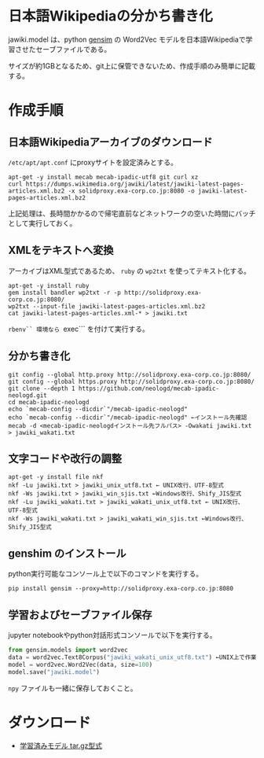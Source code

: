 日本語Wikipediaの分かち書き化
=======================================================================

jawiki.model は、python [gensim](https://radimrehurek.com/gensim/) の Word2Vec モデルを日本語Wikipediaで学習させたセーブファイルである。

サイズが約1GBとなるため、git上に保管できないため、作成手順のみ簡単に記載する。


# 作成手順

## 日本語Wikipediaアーカイブのダウンロード

```/etc/apt/apt.conf``` にproxyサイトを設定済みとする。

```
apt-get -y install mecab mecab-ipadic-utf8 git curl xz
curl https://dumps.wikimedia.org/jawiki/latest/jawiki-latest-pages-articles.xml.bz2 -x solidproxy.exa-corp.co.jp:8080 -o jawiki-latest-pages-articles.xml.bz2
```

上記処理は、長時間かかるので帰宅直前などネットワークの空いた時間にバッチとして実行しておく。

## XMLをテキストへ変換

アーカイブはXML型式であるため、 ```ruby``` の ```wp2txt``` を使ってテキスト化する。

```
apt-get -y install ruby
gem install bandler wp2txt -r -p http://solidproxy.exa-corp.co.jp:8080/
wp2txt --input-file jawiki-latest-pages-articles.xml.bz2
cat jawiki-latest-pages-articles.xml-* > jawiki.txt
```

```rbenv`` 環境なら ```exec``` を付けて実行する。

## 分かち書き化

```
git config --global http.proxy http://solidproxy.exa-corp.co.jp:8080/
git config --global https.proxy http://solidproxy.exa-corp.co.jp:8080/
git clone --depth 1 https://github.com/neologd/mecab-ipadic-neologd.git
cd mecab-ipadic-neologd
echo `mecab-config --dicdir`"/mecab-ipadic-neologd"
echo `mecab-config --dicdir`"/mecab-ipadic-neologd" ←インストール先確認
mecab -d <mecab-ipadic-neologdインストール先フルパス> -Owakati jawiki.txt > jawiki_wakati.txt
```

## 文字コードや改行の調整

```
apt-get -y install file nkf
nkf -Lu jawiki.txt > jawiki_unix_utf8.txt ← UNIX改行、UTF-8型式
nkf -Ws jawiki.txt > jawiki_win_sjis.txt ←Windows改行、Shify_JIS型式
nkf -Lu jawiki_wakati.txt > jawiki_wakati_unix_utf8.txt ← UNIX改行、UTF-8型式
nkf -Ws jawiki_wakati.txt > jawiki_wakati_win_sjis.txt ←Windows改行、Shify_JIS型式
```

## genshim のインストール

python実行可能なコンソール上で以下のコマンドを実行する。

```
pip install gensim --proxy=http://solidproxy.exa-corp.co.jp:8080
```

## 学習およびセーブファイル保存

jupyter notebookやpython対話形式コンソールで以下を実行する。

```python
from gensim.models import word2vec
data = word2vec.Text8Corpus("jawiki_wakati_unix_utf8.txt") ←UNIX上で作業の場合
model = word2vec.Word2Vec(data, size=100)
model.save("jawiki.model")
```

```npy``` ファイルも一緒に保存しておくこと。

# ダウンロード

* [学習済みモデル tar.gz型式](http://www-end.exa-corp.co.jp/pukiwiki/file/AI/samples/jawiki_model.tar.gz)
